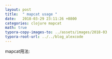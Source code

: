 ```yaml
---
layout: post
title:  " mapcat usage "
date:   2018-03-29 23:11:26 +0800
categories: clojure mapcat
math: true
typora-copy-images-to: ../assets/images/2018-03
typora-root-url: ../../blog_alexcode
---
```

mapcat用法:



 <script src="https://gist.github.com/foxlog/e34bb4c5bf7e60b506f53c897ba1f4ca.js"></script>




